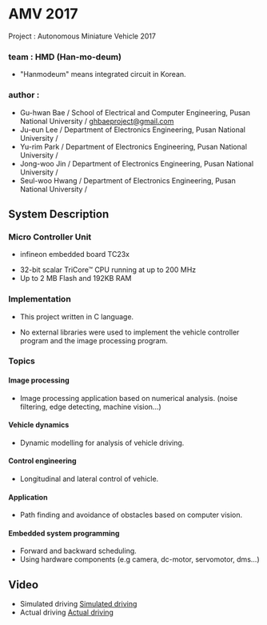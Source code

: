 # AMV 2017

Project : Autonomous Miniature Vehicle 2017

### team : HMD (Han-mo-deum)
- "Hanmodeum" means integrated circuit in Korean.

### author : 
- Gu-hwan Bae / School of Electrical and Computer Engineering, Pusan National University / ghbaeproject@gmail.com
- Ju-eun Lee / Department of Electronics Engineering, Pusan National University / 
- Yu-rim Park / Department of Electronics Engineering, Pusan National University /
- Jong-woo Jin / Department of Electronics Engineering, Pusan National University /
- Seul-woo Hwang /  Department of Electronics Engineering, Pusan National University /


## System Description

### Micro Controller Unit
* infineon embedded board TC23x
- 32-bit scalar TriCore™ CPU running at up to 200 MHz
- Up to 2 MB Flash and 192KB RAM

### Implementation
* This project written in C language.
- No external libraries were used to implement the vehicle controller program and the image processing program.

### Topics
#### Image processing
- Image processing application based on numerical analysis. (noise filtering, edge detecting, machine vision...)
#### Vehicle dynamics
- Dynamic modelling for analysis of vehicle driving.
#### Control engineering
- Longitudinal and lateral control of vehicle.
#### Application
- Path finding and avoidance of obstacles based on computer vision.
#### Embedded system programming
- Forward and backward scheduling.
- Using hardware components (e.g camera, dc-motor, servomotor, dms...)

## Video
* Simulated driving
[Simulated driving](https://www.youtube.com/watch?v=YROYeMcettg)
* Actual driving
[Actual driving](https://www.youtube.com/watch?v=oGVoWftAiQo)
